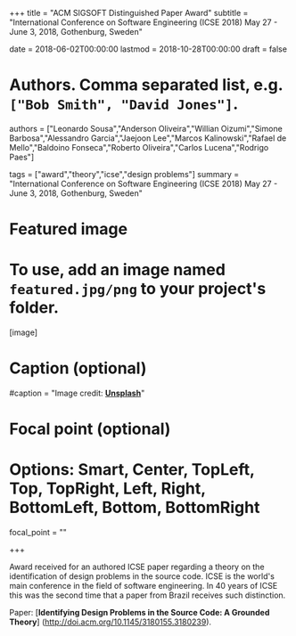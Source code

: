 +++
title = "ACM SIGSOFT Distinguished Paper Award"
subtitle = "International Conference on Software Engineering (ICSE 2018) May 27 - June 3, 2018, Gothenburg, Sweden"

date = 2018-06-02T00:00:00
lastmod = 2018-10-28T00:00:00
draft = false

# Authors. Comma separated list, e.g. `["Bob Smith", "David Jones"]`.
authors = ["Leonardo Sousa","Anderson Oliveira","Willian Oizumi","Simone Barbosa","Alessandro Garcia","Jaejoon Lee","Marcos Kalinowski","Rafael de Mello","Baldoino Fonseca","Roberto Oliveira","Carlos Lucena","Rodrigo Paes"]

tags = ["award","theory","icse","design problems"]
summary = "International Conference on Software Engineering (ICSE 2018) May 27 - June 3, 2018, Gothenburg, Sweden"

# Featured image
# To use, add an image named `featured.jpg/png` to your project's folder. 
[image]
  # Caption (optional)
  #caption = "Image credit: [**Unsplash**](https://unsplash.com/photos/CpkOjOcXdUY)"

  # Focal point (optional)
  # Options: Smart, Center, TopLeft, Top, TopRight, Left, Right, BottomLeft, Bottom, BottomRight
  focal_point = ""

+++

Award received for an authored ICSE paper regarding a theory on the identification of design problems in the source code. ICSE is the world's main conference in the field of software engineering. In 40 years of ICSE this was the second time that a paper from Brazil receives such distinction.

Paper: [**Identifying Design Problems in the Source Code: A Grounded Theory**] (http://doi.acm.org/10.1145/3180155.3180239).